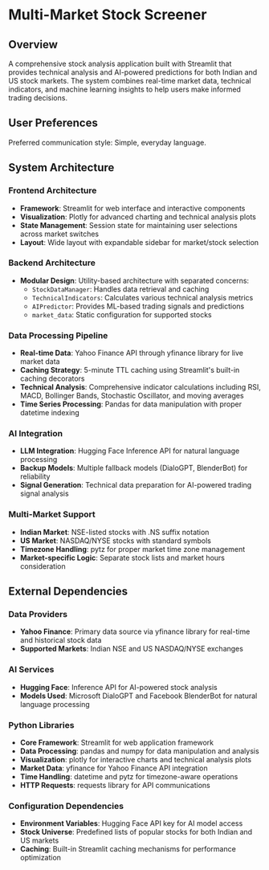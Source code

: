 # Multi-Market Stock Screener

## Overview

A comprehensive stock analysis application built with Streamlit that provides technical analysis and AI-powered predictions for both Indian and US stock markets. The system combines real-time market data, technical indicators, and machine learning insights to help users make informed trading decisions.

## User Preferences

Preferred communication style: Simple, everyday language.

## System Architecture

### Frontend Architecture
- **Framework**: Streamlit for web interface and interactive components
- **Visualization**: Plotly for advanced charting and technical analysis plots
- **State Management**: Session state for maintaining user selections across market switches
- **Layout**: Wide layout with expandable sidebar for market/stock selection

### Backend Architecture
- **Modular Design**: Utility-based architecture with separated concerns:
  - `StockDataManager`: Handles data retrieval and caching
  - `TechnicalIndicators`: Calculates various technical analysis metrics
  - `AIPredictor`: Provides ML-based trading signals and predictions
  - `market_data`: Static configuration for supported stocks

### Data Processing Pipeline
- **Real-time Data**: Yahoo Finance API through yfinance library for live market data
- **Caching Strategy**: 5-minute TTL caching using Streamlit's built-in caching decorators
- **Technical Analysis**: Comprehensive indicator calculations including RSI, MACD, Bollinger Bands, Stochastic Oscillator, and moving averages
- **Time Series Processing**: Pandas for data manipulation with proper datetime indexing

### AI Integration
- **LLM Integration**: Hugging Face Inference API for natural language processing
- **Backup Models**: Multiple fallback models (DialoGPT, BlenderBot) for reliability
- **Signal Generation**: Technical data preparation for AI-powered trading signal analysis

### Multi-Market Support
- **Indian Market**: NSE-listed stocks with .NS suffix notation
- **US Market**: NASDAQ/NYSE stocks with standard symbols
- **Timezone Handling**: pytz for proper market time zone management
- **Market-specific Logic**: Separate stock lists and market hours consideration

## External Dependencies

### Data Providers
- **Yahoo Finance**: Primary data source via yfinance library for real-time and historical stock data
- **Supported Markets**: Indian NSE and US NASDAQ/NYSE exchanges

### AI Services
- **Hugging Face**: Inference API for AI-powered stock analysis
- **Models Used**: Microsoft DialoGPT and Facebook BlenderBot for natural language processing

### Python Libraries
- **Core Framework**: Streamlit for web application framework
- **Data Processing**: pandas and numpy for data manipulation and analysis
- **Visualization**: plotly for interactive charts and technical analysis plots
- **Market Data**: yfinance for Yahoo Finance API integration
- **Time Handling**: datetime and pytz for timezone-aware operations
- **HTTP Requests**: requests library for API communications

### Configuration Dependencies
- **Environment Variables**: Hugging Face API key for AI model access
- **Stock Universe**: Predefined lists of popular stocks for both Indian and US markets
- **Caching**: Built-in Streamlit caching mechanisms for performance optimization